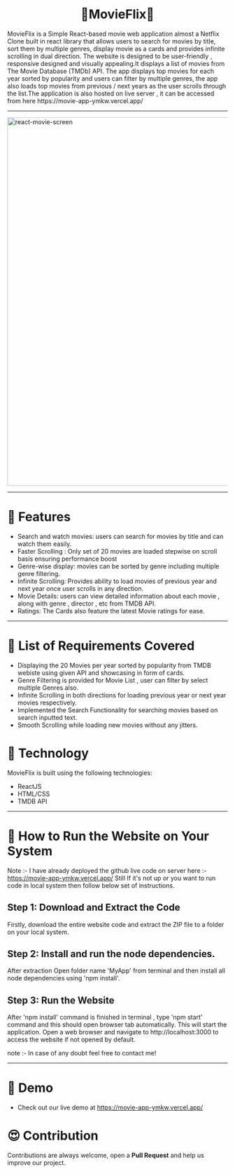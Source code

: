 <h1 align="center">🍿MovieFlix🍿</h1>
MovieFlix is a Simple React-based movie web application almost a Netflix Clone built in react library that allows users to search for movies by title, sort them by multiple genres, display movie as a cards and provides infinite scrolling in dual direction. The website is designed to be user-friendly , responsive designed and visually appealing.It displays a list of movies from The Movie Database (TMDb) API. The app displays top movies for each year sorted by popularity and users can filter by multiple genres, the app also loads top movies from previous / next years as the user scrolls through the list.The application is also hosted on live server , it can be accessed from here https://movie-app-ymkw.vercel.app/ 
<hr/>

<img width="840" alt="react-movie-screen" src="https://github.com/vedankvekhande/Movie_App/assets/30791618/852777b2-9303-4cd9-aae2-7799a3fabbe6">

<hr/>

# 🍿 Features 

- Search and watch movies: users can search for movies by title and can watch them easily.
- Faster Scrolling : Only set of 20 movies are loaded stepwise on scroll basis ensuring performance boost
- Genre-wise display: movies can be sorted by genre including multiple genre filtering.
- Infinite Scrolling: Provides ability to load movies of previous year and next year once user scrolls in any direction.
- Movie Details: users can view detailed information about each movie , along with genre , director , etc from TMDB API.
- Ratings: The Cards also feature the latest Movie ratings for ease. 

<hr/>

# 🍿 List of Requirements Covered
- Displaying the 20 Movies per year sorted by popularity from TMDB webiste using given API and showcasing in form of cards.
- Genre Filtering is provided for Movie List , user can filter by select multiple Genres also.
- Infinite Scrolling in both directions for loading previous year or next year movies respectively.
- Implemented the Search Functionality for searching movies based on search inputted text.
- Smooth Scrolling while loading new movies without any jitters.

# 🍿 Technology

MovieFlix is built using the following technologies:

- ReactJS
- HTML/CSS
- TMDB API

<hr/>

# 🍿 How to Run the Website on Your System
Note :- I have already deployed the github live code on server here :- https://movie-app-ymkw.vercel.app/
Still If it's not up or you want to run code in local system then follow below set of instructions. 

## Step 1: Download and Extract the Code

Firstly, download the entire website code and extract the ZIP file to a folder on your local system.

## Step 2: Install and run the node dependencies.

After extraction Open folder name 'MyApp' from terminal and then install all node dependencies using 'npm install'.


## Step 3: Run the Website

After 'npm install' command is finished in terminal , type 'npm start' command and this should open browser tab automatically.
This will start the application. Open a web browser and navigate to http://localhost:3000 to access the website if not opened by default.

note :- In case of any doubt feel free to contact me!
<hr/>

# 🍿 Demo 

- Check out our live demo at https://movie-app-ymkw.vercel.app/ 



# 😍 Contribution
Contributions are always welcome, open a **Pull Request** and help us improve our project.
